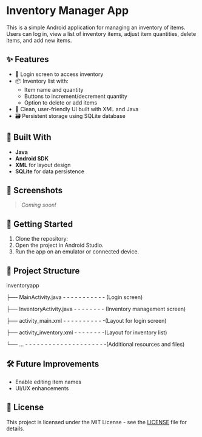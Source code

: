 # Inventory Manager App

This is a simple Android application for managing an inventory of items. Users can log in, view a list of inventory items, adjust item quantities, delete items, and add new items.

## ✨ Features

- 🔐 Login screen to access inventory
- 📦 Inventory list with:
  - Item name and quantity
  - Buttons to increment/decrement quantity
  - Option to delete or add items
- 📱 Clean, user-friendly UI built with XML and Java
- 🗃️ Persistent storage using SQLite database

## 🧱 Built With

- **Java**
- **Android SDK**
- **XML** for layout design
- **SQLite** for data persistence

## 📸 Screenshots

> _Coming soon!_

## 🚀 Getting Started

1. Clone the repository:
2. Open the project in Android Studio.
3. Run the app on an emulator or connected device.

## 📂 Project Structure
inventoryapp

├── MainActivity.java - - - - - - - - - - - (Login screen)

├── InventoryActivity.java - - - - - - - - (Inventory management screen)

├── activity_main.xml - - - - - - - - - - -(Layout for login screen)

├── activity_inventory.xml - - - - - - - -(Layout for inventory list)

└── ... - - - - - - - - - - - - - - - -  - - - - -(Additional resources and files)

## 🛠 Future Improvements

- Enable editing item names
- UI/UX enhancements

## 📄 License
This project is licensed under the MIT License - see the [LICENSE](LICENSE) file for details.
